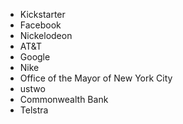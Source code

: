 - Kickstarter
- Facebook
- Nickelodeon
- AT&T
- Google
- Nike
- Office of the Mayor of New York City
- ustwo
- Commonwealth Bank
- Telstra
